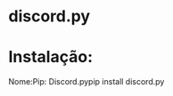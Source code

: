# discord.py

# Instalação:
<tables>
  <tr><td>Nome:</td><td>Pip:</td></tr>
  <tr><th>Discord.py</th><th>pip install discord.py</th></tr>
</tables>
